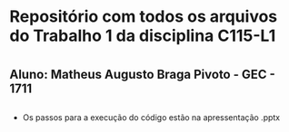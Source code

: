 # Repositório com todos os arquivos do Trabalho 1 da disciplina C115-L1 <h1>
## Aluno:  Matheus Augusto Braga Pivoto - GEC - 1711 <h2>

* Os passos para a execução do código estão na apressentação .pptx
